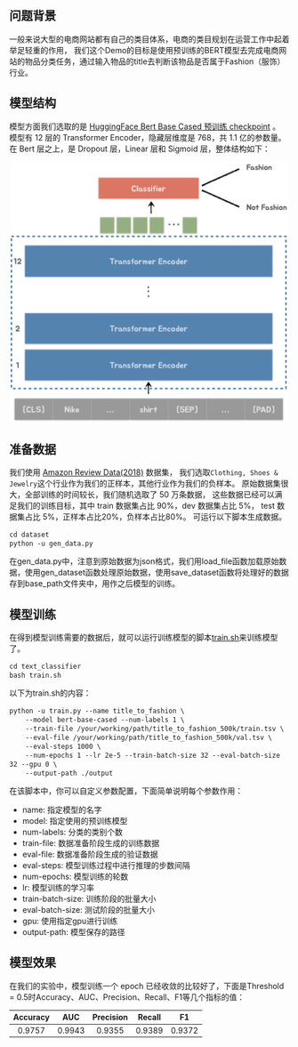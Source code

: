 ## 问题背景

一般来说大型的电商网站都有自己的类目体系，电商的类目规划在运营工作中起着举足轻重的作用，
我们这个Demo的目标是使用预训练的BERT模型去完成电商网站的物品分类任务，通过输入物品的title去判断该物品是否属于Fashion（服饰）行业。

## 模型结构

模型方面我们选取的是 [HuggingFace Bert Base Cased 预训练 checkpoint](https://huggingface.co/bert-base-cased) 。
模型有 12 层的 Transformer Encoder，隐藏层维度是 768，共 1.1 亿的参数量。
在 Bert 层之上，是 Dropout 层，Linear 层和 Sigmoid 层，整体结构如下：

<div align=center>
<img src="../../docs/images/title_to_fashion.PNG" alt="title_to_fish architecture" width="500">
</div>

## 准备数据

我们使用 [Amazon Review Data(2018)](https://nijianmo.github.io/amazon/) 数据集，
我们选取`Clothing, Shoes & Jewelry`这个行业作为我们的正样本，其他行业作为我们的负样本。
原始数据集很大，全部训练的时间较长，我们随机选取了 50 万条数据，
这些数据已经可以满足我们的训练目标，其中 train 数据集占比 90%，dev 数据集占比 5%， test 数据集占比 5%，正样本占比20%，负样本占比80%。
可运行以下脚本生成数据。
```
cd dataset
python -u gen_data.py
```
在gen_data.py中，注意到原始数据为json格式，我们用load_file函数加载原始数据，使用gen_dataset函数处理原始数据，使用save_dataset函数将处理好的数据存到base_path文件夹中，用作之后模型的训练。

## 模型训练

在得到模型训练需要的数据后，就可以运行训练模型的脚本[train.sh](text_classifier/train.sh)来训练模型了。
```
cd text_classifier
bash train.sh
```
以下为train.sh的内容：
```
python -u train.py --name title_to_fashion \
    --model bert-base-cased --num-labels 1 \
    --train-file /your/working/path/title_to_fashion_500k/train.tsv \
    --eval-file /your/working/path/title_to_fashion_500k/val.tsv \
    --eval-steps 1000 \
    --num-epochs 1 --lr 2e-5 --train-batch-size 32 --eval-batch-size 32 --gpu 0 \
    --output-path ./output
```
在该脚本中，你可以自定义参数配置，下面简单说明每个参数作用：
+ name: 指定模型的名字
+ model: 指定使用的预训练模型
+ num-labels: 分类的类别个数
+ train-file: 数据准备阶段生成的训练数据
+ eval-file: 数据准备阶段生成的验证数据
+ eval-steps: 模型训练过程中进行推理的步数间隔
+ num-epochs: 模型训练的轮数
+ lr: 模型训练的学习率
+ train-batch-size: 训练阶段的批量大小
+ eval-batch-size: 测试阶段的批量大小
+ gpu: 使用指定gpu进行训练
+ output-path: 模型保存的路径

## 模型效果

在我们的实验中，模型训练一个 epoch 已经收敛的比较好了，下面是Threshold = 0.5时Accuracy、AUC、Precision、Recall、F1等几个指标的值：

| Accuracy |  AUC   | Precision | Recall |   F1   |
|:--------:|:------:|:---------:|:------:|:------:|
|  0.9757  | 0.9943 |  0.9355   | 0.9389 | 0.9372 |
